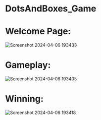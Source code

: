 # DotsAndBoxes_Game

# Welcome Page:
![Screenshot 2024-04-06 193433](https://github.com/IamSamyak/DotsAndBoxes_Game/assets/131391298/8c0cef51-5e6d-4b36-bb30-27fc7522880b)

# Gameplay:
![Screenshot 2024-04-06 193405](https://github.com/IamSamyak/DotsAndBoxes_Game/assets/131391298/964de488-dadc-4164-a97a-7d40f9c06739)

# Winning:
![Screenshot 2024-04-06 193418](https://github.com/IamSamyak/DotsAndBoxes_Game/assets/131391298/30469c2c-9723-41a1-90fc-fb94a5e6d0bf)
